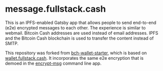 # message.fullstack.cash

This is an IPFS-enabled Gatsby app that allows people to send end-to-end (e2e) encrypted messages to each other. The experience is similar to webmail. Bitcoin Cash addresses are used instead of email addresses. IPFS and the Bitcoin Cash blockchain is used to transfer the content instead of SMTP.

This repository was forked from [bch-wallet-starter](https://github.com/Permissionless-Software-Foundation/bch-wallet-starter), which is based on [wallet.fullstack.cash](https://wallet.fullstack.cash). It incorporates the same e2e encryption that is demoed in the [encrypt-msg](https://github.com/Permissionless-Software-Foundation/encrypt-msg) command line app.
